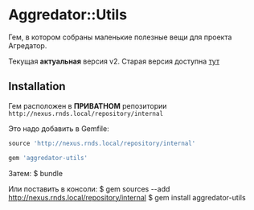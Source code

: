 # Aggredator::Utils

Гем, в котором собраны маленькие полезные вещи для проекта Агредатор.

Текущая **актуальная** версия v2. Старая версия доступна [тут](https://br.rnds.pro/aggredator/gems/utils/-/tree/v1)

## Installation

Гем расположен в **ПРИВАТНОМ** репозитории `http://nexus.rnds.local/repository/internal`

Это надо добавить в Gemfile:

```ruby
source 'http://nexus.rnds.local/repository/internal'

gem 'aggredator-utils'
```

Затем:
  $ bundle

Или поставить в консоли:
  $ gem sources --add http://nexus.rnds.local/repository/internal
  $ gem install aggredator-utils

